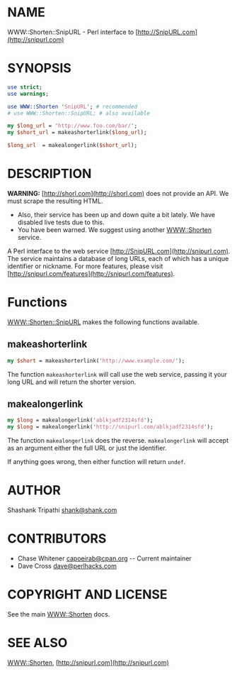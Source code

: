 # NAME

WWW::Shorten::SnipURL - Perl interface to [http://SnipURL.com](http://snipurl.com)

# SYNOPSIS

```perl
use strict;
use warnings;

use WWW::Shorten 'SnipURL'; # recommended
# use WWW::Shorten::SnipURL; # also available

my $long_url = 'http://www.foo.com/bar/';
my $short_url = makeashorterlink($long_url);

$long_url  = makealongerlink($short_url);
```

# DESCRIPTION

**WARNING:** [http://shorl.com](http://shorl.com) does not provide an API.  We must scrape the
resulting HTML.

- Also, their service has been up and down quite a bit lately.  We have disabled live tests due to this.
- You have been warned.  We suggest using another [WWW::Shorten](https://metacpan.org/pod/WWW::Shorten) service.

A Perl interface to the web service [http://SnipURL.com](http://snipurl.com). The service maintains a
database of long URLs, each of which has a unique identifier or
nickname. For more features, please visit [http://snipurl.com/features](http://snipurl.com/features).

# Functions

[WWW::Shorten::SnipURL](https://metacpan.org/pod/WWW::Shorten::SnipURL) makes the following functions available.

## makeashorterlink

```perl
my $short = makeashorterlink('http://www.example.com/');
```

The function ```makeashorterlink``` will call use the web service, passing it
your long URL and will return the shorter version.

## makealongerlink

```perl
my $long = makealongerlink('ablkjadf2314sfd');
my $long = makealongerlink('http://snipurl.com/ablkjadf2314sfd');
```

The function ```makealongerlink``` does the reverse. ```makealongerlink```
will accept as an argument either the full URL or just the identifier.

If anything goes wrong, then either function will return ```undef```.

# AUTHOR

Shashank Tripathi shank@shank.com

# CONTRIBUTORS

- Chase Whitener capoeirab@cpan.org -- Current maintainer
- Dave Cross dave@perlhacks.com

# COPYRIGHT AND LICENSE

See the main [WWW::Shorten](https://metacpan.org/pod/WWW::Shorten) docs.

# SEE ALSO

[WWW::Shorten](https://metacpan.org/pod/WWW::Shorten), [http://snipurl.com](http://snipurl.com)

